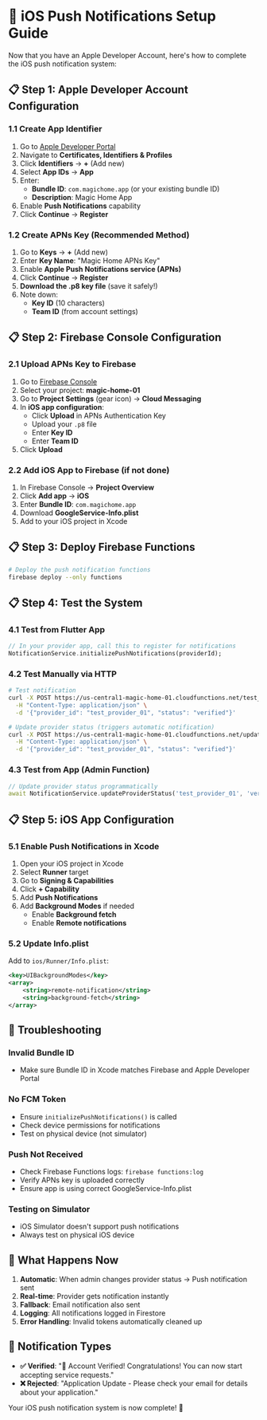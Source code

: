 # 🍎 iOS Push Notifications Setup Guide

Now that you have an Apple Developer Account, here's how to complete the iOS push notification system:

## 📋 Step 1: Apple Developer Account Configuration

### 1.1 Create App Identifier
1. Go to [Apple Developer Portal](https://developer.apple.com/account/)
2. Navigate to **Certificates, Identifiers & Profiles**
3. Click **Identifiers** → **+** (Add new)
4. Select **App IDs** → **App**
5. Enter:
   - **Bundle ID**: `com.magichome.app` (or your existing bundle ID)
   - **Description**: Magic Home App
6. Enable **Push Notifications** capability
7. Click **Continue** → **Register**

### 1.2 Create APNs Key (Recommended Method)
1. Go to **Keys** → **+** (Add new)
2. Enter **Key Name**: "Magic Home APNs Key"
3. Enable **Apple Push Notifications service (APNs)**
4. Click **Continue** → **Register**
5. **Download the .p8 key file** (save it safely!)
6. Note down:
   - **Key ID** (10 characters)
   - **Team ID** (from account settings)

## 📋 Step 2: Firebase Console Configuration

### 2.1 Upload APNs Key to Firebase
1. Go to [Firebase Console](https://console.firebase.google.com)
2. Select your project: **magic-home-01**
3. Go to **Project Settings** (gear icon) → **Cloud Messaging**
4. In **iOS app configuration**:
   - Click **Upload** in APNs Authentication Key
   - Upload your `.p8` file
   - Enter **Key ID**
   - Enter **Team ID**
5. Click **Upload**

### 2.2 Add iOS App to Firebase (if not done)
1. In Firebase Console → **Project Overview**
2. Click **Add app** → **iOS**
3. Enter **Bundle ID**: `com.magichome.app`
4. Download **GoogleService-Info.plist**
5. Add to your iOS project in Xcode

## 📋 Step 3: Deploy Firebase Functions

```bash
# Deploy the push notification functions
firebase deploy --only functions
```

## 📋 Step 4: Test the System

### 4.1 Test from Flutter App
```dart
// In your provider app, call this to register for notifications
NotificationService.initializePushNotifications(providerId);
```

### 4.2 Test Manually via HTTP
```bash
# Test notification
curl -X POST https://us-central1-magic-home-01.cloudfunctions.net/test_notification \
  -H "Content-Type: application/json" \
  -d '{"provider_id": "test_provider_01", "status": "verified"}'

# Update provider status (triggers automatic notification)
curl -X POST https://us-central1-magic-home-01.cloudfunctions.net/update_provider_status \
  -H "Content-Type: application/json" \
  -d '{"provider_id": "test_provider_01", "status": "verified"}'
```

### 4.3 Test from App (Admin Function)
```dart
// Update provider status programmatically
await NotificationService.updateProviderStatus('test_provider_01', 'verified');
```

## 📋 Step 5: iOS App Configuration

### 5.1 Enable Push Notifications in Xcode
1. Open your iOS project in Xcode
2. Select **Runner** target
3. Go to **Signing & Capabilities**
4. Click **+ Capability**
5. Add **Push Notifications**
6. Add **Background Modes** if needed
   - Enable **Background fetch**
   - Enable **Remote notifications**

### 5.2 Update Info.plist
Add to `ios/Runner/Info.plist`:
```xml
<key>UIBackgroundModes</key>
<array>
    <string>remote-notification</string>
    <string>background-fetch</string>
</array>
```

## 🔧 Troubleshooting

### Invalid Bundle ID
- Make sure Bundle ID in Xcode matches Firebase and Apple Developer Portal

### No FCM Token
- Ensure `initializePushNotifications()` is called
- Check device permissions for notifications
- Test on physical device (not simulator)

### Push Not Received
- Check Firebase Functions logs: `firebase functions:log`
- Verify APNs key is uploaded correctly
- Ensure app is using correct GoogleService-Info.plist

### Testing on Simulator
- iOS Simulator doesn't support push notifications
- Always test on physical iOS device

## 🚀 What Happens Now

1. **Automatic**: When admin changes provider status → Push notification sent
2. **Real-time**: Provider gets notification instantly
3. **Fallback**: Email notification also sent
4. **Logging**: All notifications logged in Firestore
5. **Error Handling**: Invalid tokens automatically cleaned up

## 📱 Notification Types

- **✅ Verified**: "🎉 Account Verified! Congratulations! You can now start accepting service requests."
- **❌ Rejected**: "Application Update - Please check your email for details about your application."

Your iOS push notification system is now complete! 🎉 